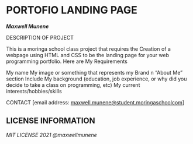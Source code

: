 # PORTOFIO LANDING PAGE

_**Maxwell Munene**_

DESCRIPTION OF PROJECT

  This is a moringa school class project that requires the Creation of  a webpage using HTML and CSS to be the landing page for your web programming portfolio.
  Here are My Requirements

  My name
  My image or something that represents my Brand
  n “About Me” section
  Include My background (education, job experience, or why did you decide to take a class on programming, etc)
  My current interests/hobbies/skills


CONTACT
[email address: maxwell.munene@student.moringaschoolcom]

## LICENSE INFORMATION
*MIT LICENSE 2021 @maxwellmunene*
